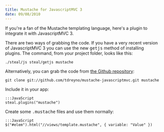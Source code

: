 ```yaml
--- 
title: Mustache for JavascriptMVC 3
date: 09/08/2010
---
```


[the Github repository]: http://github.com/tdreyno/mustache-javascriptmvc

If you're a fan of the Mustache templating language, here's a plugin to integrate it with JavascriptMVC 3.

There are two ways of grabbing the code. If you have a very recent version of JavascriptMVC 3 you can use the new <tt>getjs</tt> method of installing plugins. The command, from your project folder, looks like this:

    ./steal/js steal/getjs mustache

Alternatively, you can grab the code from [the Github repository]:

    git clone git://github.com/tdreyno/mustache-javascriptmvc.git mustache

Include it in your app:

    :::JavaScript
    steal.plugins("mustache")

Create some <tt>.mustache</tt> files and use them normally:

    :::JavaScript
    $("#elem").html("//views/template.mustache", { variable: "Value" })
